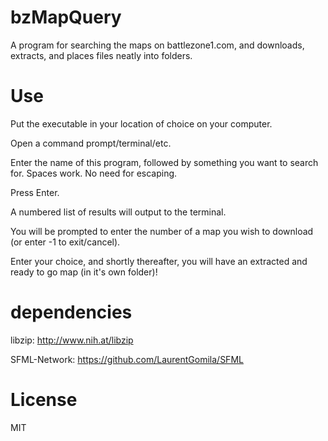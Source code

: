 # bzMapQuery
A program for searching the maps on battlezone1.com, and downloads, extracts, and places files neatly into folders.

# Use
Put the executable in your location of choice on your computer.

Open a command prompt/terminal/etc.

Enter the name of this program, followed by something you want to search for. Spaces work. No need for escaping.

Press Enter.

A numbered list of results will output to the terminal.

You will be prompted to enter the number of a map you wish to download (or enter -1 to exit/cancel).

Enter your choice, and shortly thereafter, you will have an extracted and ready to go map (in it's own folder)!

# dependencies
libzip: http://www.nih.at/libzip

SFML-Network: https://github.com/LaurentGomila/SFML

# License
MIT
